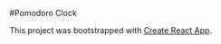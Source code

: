 #Pomodoro Clock

This project was bootstrapped with [Create React App](https://github.com/facebook/create-react-app).
